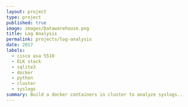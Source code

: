 ```yaml
---
layout: project
type: project
published: true
image: images/Datawarehouse.png
title: Log Analysis
permalink: projects/log-analysis
date: 2017
labels:
  - cisco asa 5510 
  - ELK stack
  - sqlite3
  - docker
  - python
  - cluster
  - syslogs
summary: Build a docker containers in cluster to analyze syslogs..
---
```


